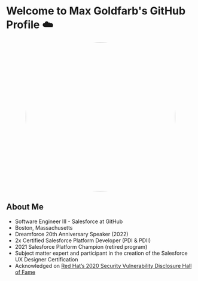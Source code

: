 <h1>Welcome to Max Goldfarb's GitHub Profile ☁️</h1>

<p align="center">
<span><img src="https://user-images.githubusercontent.com/22826414/187952946-93811847-0e45-46cd-9d8a-b9442e5da7ba.gif" height="auto" width="400" style="border-radius: 50% !important;"></img></span>
</p>

## About Me
- Software Engineer III - Salesforce at GitHub
- Boston, Massachusetts
- Dreamforce 20th Anniversary Speaker (2022)
- 2x Certified Salesforce Platform Developer (PDI & PDII)
- 2021 Salesforce Platform Champion (retired program)
- Subject matter expert and participant in the creation of the Salesforce UX Designer Certification
- Acknowledged on [Red Hat’s 2020 Security Vulnerability Disclosure Hall of Fame](https://access.redhat.com/articles/66234)
